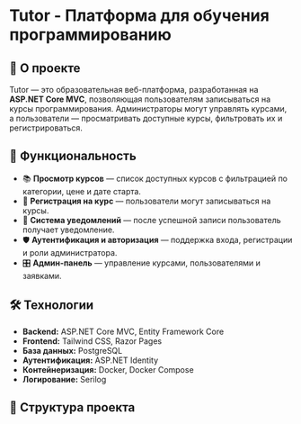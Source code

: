 # Tutor - Платформа для обучения программированию

## 📌 О проекте
Tutor — это образовательная веб-платформа, разработанная на **ASP.NET Core MVC**, позволяющая пользователям записываться на курсы программирования. Администраторы могут управлять курсами, а пользователи — просматривать доступные курсы, фильтровать их и регистрироваться.

## 🚀 Функциональность
- 📚 **Просмотр курсов** — список доступных курсов с фильтрацией по категории, цене и дате старта.
- 📝 **Регистрация на курс** — пользователи могут записываться на курсы.
- 🔔 **Система уведомлений** — после успешной записи пользователь получает уведомление.
- 🛡 **Аутентификация и авторизация** — поддержка входа, регистрации и роли администратора.
- 🎛 **Админ-панель** — управление курсами, пользователями и заявками.

## 🛠 Технологии
- **Backend:** ASP.NET Core MVC, Entity Framework Core
- **Frontend:** Tailwind CSS, Razor Pages
- **База данных:** PostgreSQL
- **Аутентификация:** ASP.NET Identity
- **Контейнеризация:** Docker, Docker Compose
- **Логирование:** Serilog

## 📂 Структура проекта
